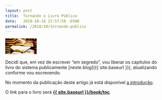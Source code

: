 ```yaml
---
layout: post
title:  Tornando o Livro Público
date:   2018-10-16 22:57:58 -0300
permalink: /2018/10/tornando-publico
---
```


<div class="float-right">
  <img src="/assets/images/publishing.jpg" alt="Publicação" />
</div>

Decidi que, em vez de escrever “em segredo”, vou liberar os capítulos do livro
do sistema publicamente [neste *blog*]({{ site.baseurl }}),
atualizando conforme vou escrevendo.

No momento da publicação deste artigo já está disponível
[a introdução](/book/introdução).

O *link* para o livro será [**{{ site.baseurl }}/book/toc**](/book/toc).
